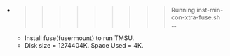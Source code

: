 * >>>>>>>>> Running inst-min-con-xtra-fuse.sh ...
  * Install fuse(fusermount) to run TMSU.
  * Disk size = 1274404K. Space Used = 4K.
